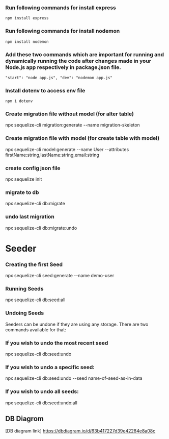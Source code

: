
### Run following commands for install express
`npm install express`
### Run following commands for install nodemon
`npm install nodemon`

### Add these two commands which are important for running and dynamically running the code after changes made in your Node.js app respectively in package.json file.
`"start": "node app.js",
"dev": "nodemon app.js"`

### Install dotenv to access env file
`npm i dotenv`

### Create migration file without model (for alter table)
npx sequelize-cli migration:generate --name migration-skeleton

### Create migration file with model (for create table with model)
npx sequelize-cli model:generate --name User --attributes firstName:string,lastName:string,email:string

### create config json file
npx sequelize init

### migrate to db
npx sequelize-cli db:migrate

### undo last migration
npx sequelize-cli db:migrate:undo

# Seeder 
### Creating the first Seed
npx sequelize-cli seed:generate --name demo-user

### Running Seeds
npx sequelize-cli db:seed:all

### Undoing Seeds
Seeders can be undone if they are using any storage. There are two commands available for that:

### If you wish to undo the most recent seed

npx sequelize-cli db:seed:undo

### If you wish to undo a specific seed:

npx sequelize-cli db:seed:undo --seed name-of-seed-as-in-data

### If you wish to undo all seeds:

npx sequelize-cli db:seed:undo:all


## DB Diagrom 
[DB diagram link] https://dbdiagram.io/d/63b417227d39e42284e8a08c